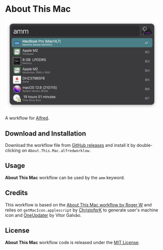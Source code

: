 # About This Mac

![alt text](demo.png)

A workflow for [Alfred][1].

## Download and Installation

Download the workflow file from [GitHub releases][2] and install it by double-clicking on `About.This.Mac.alfredworklow`.

## Usage

**About This Mac** workflow can be used by the `amm` keyword.

## Credits

This workflow is based on the [About This Mac workflow by Roger W][3] and relies on `getMacIcon.applescript` by [ChristoferK][4] to generate user's machine icon and [OneUpdater][5] by Vítor Galvão.

## License

**About This Mac** workflow code is released under the [MIT License][6].

[1]:http://www.alfredapp.com/
[2]:https://github.com/xilopaint/alfred-about-this-mac/releases/latest
[3]:https://www.alfredforum.com/topic/2025-about-this-mac/
[4]:https://github.com/ChristoferK
[5]:https://github.com/vitorgalvao/alfred-workflows/tree/master/OneUpdater
[6]:https://opensource.org/licenses/MIT
